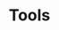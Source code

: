---
layout: page
title: Tools
description: 
nav: true
dropdown: true
nav_order: 5
children:
  - title: Multilayer Optical Thin Film Simulation
    permalink: /tools_tmm/
  - title: Fresnel Reflection Calculator
    permalink: /tools_fresnel/
---